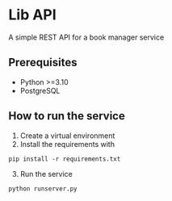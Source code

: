 # Lib API
A simple REST API for a book manager service


## Prerequisites
- Python >=3.10
- PostgreSQL


## How to run the service
1. Create a virtual environment
2. Install the requirements with
```console
pip install -r requirements.txt
```

3. Run the service
```console
python runserver.py
```
